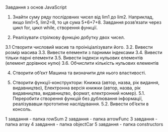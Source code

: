 Завдання з основ JavaScript

1. Знайти суму ряду послідовних чисел від lim1 до lim2. Наприклад, якщо lim1=5, lim2=8, то ця сума 5+6+7+8.  Завдання розв’язати через цикл for, цикл while, створення функції.
   
2. Реалізувати стрілкову функцію добутку двох чисел.

3.1 Створити числовий масив та проініціалізувати його. 
3.2. Вивести розмір масива 
3.3. Вивести елементи з парними індексами 
3.4. Вивести тільки парні елементи 
3.5. Вивести індекси нульових елементів (елемент дорівнює нулю) 
3.6. Обчислити кількість нульових елементів

4. Створити об’єкт Машина та визначити для нього властивості.
   
5. Створити функції-конструктори: Книжка (автор, назва, рік видання, видавництво), Електронна версія книжки (автор, назва, рік видавництва, видавництво, формат, електронний номер). 
5.1. Переробити створення функцій без дублювання інформації, реалізувавши прототипне наслідування. 
5.2. Вивести об’єкти в консоль.

1 завдання - папка rowSum
2 завдання - папка arrowFunc
3 завдання - папка array
4 завдання - папка objectCar
5 завдання - папка constructors
